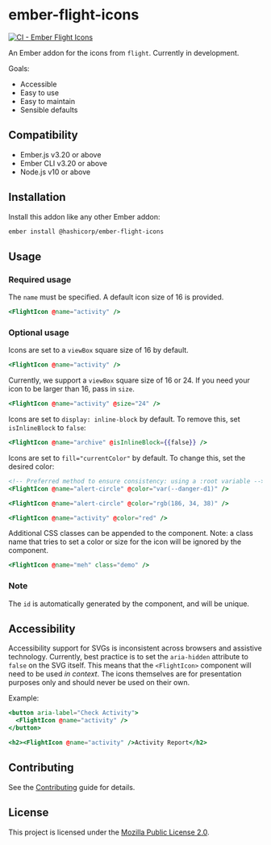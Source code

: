 # ember-flight-icons

[![CI - Ember Flight Icons](https://github.com/hashicorp/flight/actions/workflows/ci-ember-flight-icons.yml/badge.svg)](https://github.com/hashicorp/flight/actions/workflows/ci-ember-flight-icons.yml)

An Ember addon for the icons from `flight`. Currently in development.

Goals:

* Accessible
* Easy to use
* Easy to maintain
* Sensible defaults

## Compatibility

* Ember.js v3.20 or above
* Ember CLI v3.20 or above
* Node.js v10 or above

## Installation

Install this addon like any other Ember addon:

```bash
ember install @hashicorp/ember-flight-icons
```

## Usage

### Required usage

The `name` must be specified. A default icon size of 16 is provided.

```hbs
<FlightIcon @name="activity" />
```

### Optional usage

Icons are set to a `viewBox` square size of 16 by default.

```hbs
<FlightIcon @name="activity" />
```

Currently, we support a `viewBox` square size of 16 or 24. If you need your icon to be larger than 16, pass in `size`.

```hbs
<FlightIcon @name="activity" @size="24" />
```

Icons are set to `display: inline-block` by default. To remove this, set `isInlineBlock` to `false`:

```hbs
<FlightIcon @name="archive" @isInlineBlock={{false}} />
```

Icons are set to `fill="currentColor"` by default. To change this, set the desired color:

```hbs
<!-- Preferred method to ensure consistency: using a :root variable -->
<FlightIcon @name="alert-circle" @color="var(--danger-d1)" />
```

```hbs
<FlightIcon @name="alert-circle" @color="rgb(186, 34, 38)" />
```

```hbs
<FlightIcon @name="activity" @color="red" />
```

Additional CSS classes can be appended to the component. Note: a class name that tries to set a color or size for the icon will be ignored by the component.

```hbs
<FlightIcon @name="meh" class="demo" />
```

### Note

The `id` is automatically generated by the component, and will be unique.

## Accessibility

Accessibility support for SVGs is inconsistent across browsers and assistive technology. Currently, best practice is to set the `aria-hidden` attribute to `false` on the SVG itself.
This means that the `<FlightIcon>` component will need to be used _in context_.
The icons themselves are for presentation purposes only and should never be used on their own.

Example:

```hbs
<button aria-label="Check Activity">
  <FlightIcon @name="activity" />
</button>
```

```hbs
<h2><FlightIcon @name="activity" />Activity Report</h2>
```

## Contributing

See the [Contributing](CONTRIBUTING.md) guide for details.

## License

This project is licensed under the [Mozilla Public License 2.0](LICENSE.md).
